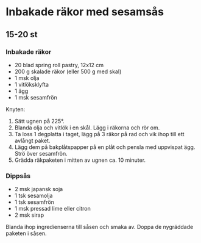 Inbakade räkor med sesamsås
===========================

15-20 st
--------

### Inbakade räkor

-	20 blad spring roll pastry, 12x12 cm
-	200 g skalade räkor (eller 500 g med skal)
-	1 msk olja
-	1 vitlöksklyfta
-	1 ägg
-	1 msk sesamfrön

Knyten:

1.	Sätt ugnen på 225°.
2.	Blanda olja och vitlök i en skål. Lägg i räkorna och rör om.
3.	Ta loss 1 degplatta i taget, lägg på 3 räkor på rad och vik ihop till ett avlångt paket.
4.	Lägg dem på bakplåtspapper på en plåt och pensla med uppvispat ägg. Strö över sesamfrön.
5.	Grädda räkpaketen i mitten av ugnen ca. 10 minuter.

### Dippsås

-	2 msk japansk soja
-	1 tsk sesamolja
-	1 tsk sesamfrön
-	1 msk pressad lime eller citron
-	2 msk sirap

Blanda ihop ingredienserna till såsen och smaka av. Doppa de nygräddade paketen i såsen.
